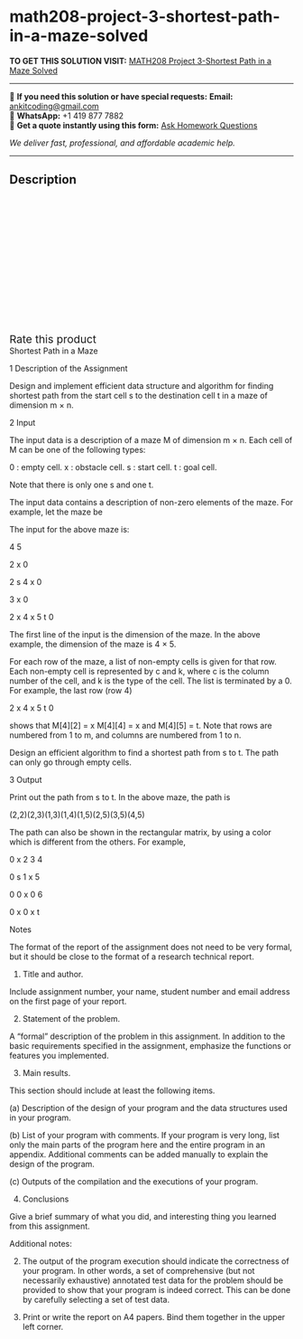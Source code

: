 # math208-project-3-shortest-path-in-a-maze-solved
**TO GET THIS SOLUTION VISIT:** [MATH208 Project 3-Shortest Path in a Maze Solved](https://www.ankitcodinghub.com/product/math208-programming-assignment-iii-solved/)


---

📩 **If you need this solution or have special requests:** **Email:** ankitcoding@gmail.com  
📱 **WhatsApp:** +1 419 877 7882  
📄 **Get a quote instantly using this form:** [Ask Homework Questions](https://www.ankitcodinghub.com/services/ask-homework-questions/)

*We deliver fast, professional, and affordable academic help.*

---

<h2>Description</h2>



<div class="kk-star-ratings kksr-auto kksr-align-center kksr-valign-top" data-payload="{&quot;align&quot;:&quot;center&quot;,&quot;id&quot;:&quot;133213&quot;,&quot;slug&quot;:&quot;default&quot;,&quot;valign&quot;:&quot;top&quot;,&quot;ignore&quot;:&quot;&quot;,&quot;reference&quot;:&quot;auto&quot;,&quot;class&quot;:&quot;&quot;,&quot;count&quot;:&quot;0&quot;,&quot;legendonly&quot;:&quot;&quot;,&quot;readonly&quot;:&quot;&quot;,&quot;score&quot;:&quot;0&quot;,&quot;starsonly&quot;:&quot;&quot;,&quot;best&quot;:&quot;5&quot;,&quot;gap&quot;:&quot;4&quot;,&quot;greet&quot;:&quot;Rate this product&quot;,&quot;legend&quot;:&quot;0\/5 - (0 votes)&quot;,&quot;size&quot;:&quot;24&quot;,&quot;title&quot;:&quot;MATH208  Project 3-Shortest Path in a Maze Solved&quot;,&quot;width&quot;:&quot;0&quot;,&quot;_legend&quot;:&quot;{score}\/{best} - ({count} {votes})&quot;,&quot;font_factor&quot;:&quot;1.25&quot;}">

<div class="kksr-stars">

<div class="kksr-stars-inactive">
            <div class="kksr-star" data-star="1" style="padding-right: 4px">


<div class="kksr-icon" style="width: 24px; height: 24px;"></div>
        </div>
            <div class="kksr-star" data-star="2" style="padding-right: 4px">


<div class="kksr-icon" style="width: 24px; height: 24px;"></div>
        </div>
            <div class="kksr-star" data-star="3" style="padding-right: 4px">


<div class="kksr-icon" style="width: 24px; height: 24px;"></div>
        </div>
            <div class="kksr-star" data-star="4" style="padding-right: 4px">


<div class="kksr-icon" style="width: 24px; height: 24px;"></div>
        </div>
            <div class="kksr-star" data-star="5" style="padding-right: 4px">


<div class="kksr-icon" style="width: 24px; height: 24px;"></div>
        </div>
    </div>

<div class="kksr-stars-active" style="width: 0px;">
            <div class="kksr-star" style="padding-right: 4px">


<div class="kksr-icon" style="width: 24px; height: 24px;"></div>
        </div>
            <div class="kksr-star" style="padding-right: 4px">


<div class="kksr-icon" style="width: 24px; height: 24px;"></div>
        </div>
            <div class="kksr-star" style="padding-right: 4px">


<div class="kksr-icon" style="width: 24px; height: 24px;"></div>
        </div>
            <div class="kksr-star" style="padding-right: 4px">


<div class="kksr-icon" style="width: 24px; height: 24px;"></div>
        </div>
            <div class="kksr-star" style="padding-right: 4px">


<div class="kksr-icon" style="width: 24px; height: 24px;"></div>
        </div>
    </div>
</div>


<div class="kksr-legend" style="font-size: 19.2px;">
            <span class="kksr-muted">Rate this product</span>
    </div>
    </div>
Shortest Path in a Maze

1 Description of the Assignment

Design and implement efficient data structure and algorithm for finding shortest path from the start cell s to the destination cell t in a maze of dimension m × n.

2 Input

The input data is a description of a maze M of dimension m × n. Each cell of M can be one of the following types:

0 : empty cell. x : obstacle cell. s : start cell. t : goal cell.

Note that there is only one s and one t.

The input data contains a description of non-zero elements of the maze. For example, let the maze be

The input for the above maze is:

4 5

2 x 0

2 s 4 x 0

3 x 0

2 x 4 x 5 t 0

The first line of the input is the dimension of the maze. In the above example, the dimension of the maze is 4 × 5.

For each row of the maze, a list of non-empty cells is given for that row. Each non-empty cell is represented by c and k, where c is the column number of the cell, and k is the type of the cell. The list is terminated by a 0. For example, the last row (row 4)

2 x 4 x 5 t 0

shows that M[4][2] = x M[4][4] = x and M[4][5] = t. Note that rows are numbered from 1 to m, and columns are numbered from 1 to n.

Design an efficient algorithm to find a shortest path from s to t. The path can only go through empty cells.

3 Output

Print out the path from s to t. In the above maze, the path is

(2,2)(2,3)(1,3)(1,4)(1,5)(2,5)(3,5)(4,5)

The path can also be shown in the rectangular matrix, by using a color which is different from the others. For example,

0 x 2 3 4

0 s 1 x 5

0 0 x 0 6

0 x 0 x t

Notes

The format of the report of the assignment does not need to be very formal, but it should be close to the format of a research technical report.

1. Title and author.

Include assignment number, your name, student number and email address on the first page of your report.

2. Statement of the problem.

A “formal” description of the problem in this assignment. In addition to the basic requirements specified in the assignment, emphasize the functions or features you implemented.

3. Main results.

This section should include at least the following items.

(a) Description of the design of your program and the data structures used in your program.

(b) List of your program with comments. If your program is very long, list only the main parts of the program here and the entire program in an appendix. Additional comments can be added manually to explain the design of the program.

(c) Outputs of the compilation and the executions of your program.

4. Conclusions

Give a brief summary of what you did, and interesting thing you learned from this assignment.

Additional notes:

2. The output of the program execution should indicate the correctness of your program. In other words, a set of comprehensive (but not necessarily exhaustive) annotated test data for the problem should be provided to show that your program is indeed correct. This can be done by carefully selecting a set of test data.

3. Print or write the report on A4 papers. Bind them together in the upper left corner.
